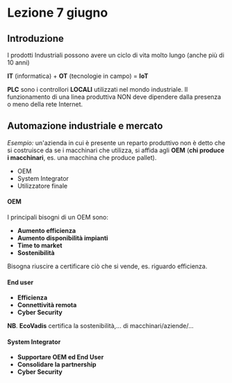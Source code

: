 # Lezione 7 giugno

## Introduzione
I prodotti Industriali possono avere un ciclo di vita molto lungo (anche più di 10 anni)

**IT** (informatica) + **OT** (tecnologie in campo) = **IoT**

**PLC** sono i controllori **LOCALI** utilizzati nel mondo industriale. Il funzionamento di una linea produttiva NON deve dipendere dalla presenza o meno della rete Internet.


## Automazione industriale e mercato
*Esempio:* un'azienda in cui è presente un reparto produttivo non è detto che si costruisce da se i macchinari che utilizza, si affida agli **OEM** (**chi produce i macchinari**, es. una macchina che produce pallet).

- OEM
- System Integrator
- Utilizzatore finale

#### OEM
I principali bisogni di un OEM sono:
- **Aumento efficienza**
- **Aumento disponibilità impianti**
- **Time to market**
- **Sostenibilità**

Bisogna riuscire a certificare ciò che si vende, es. riguardo efficienza.

#### End user
- **Efficienza**
- **Connettività remota**
- **Cyber Security**

**NB**. **EcoVadis** certifica la sostenibilità,... di macchinari/aziende/...

#### System Integrator
- **Supportare OEM ed End User**
- **Consolidare la partnership**
- **Cyber Security**